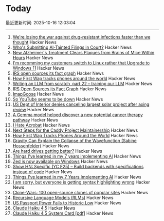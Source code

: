 # Today

最近更新时间: 2025-10-16 12:03:04

--- 
1. [We're losing the war against drug-resistant infections faster than we thought](https://www.npr.org/sections/goats-and-soda/2025/10/15/g-s1-93449/antibiotic-resistance-bacteria) Hacker News
2. [Who's Submitting AI-Tainted Filings in Court?](https://cyberlaw.stanford.edu/whos-submitting-ai-tainted-filings-in-court/) Hacker News
3. [New Alzheimer's Treatment Clears Plaques from Brains of Mice Within Hours](https://www.sciencealert.com/new-alzheimers-treatment-clears-plaques-from-brains-of-mice-within-hours) Hacker News
4. [I'm recomming my customers switch to Linux rather that Upgrade to Windows 11](https://www.scottrlarson.com/publications/publication-windows-move-towards-surveillance/) Hacker News
5. [IRS open sources its fact graph](https://github.com/IRS-Public/fact-graph) Hacker News
6. [How First Wap tracks phones around the world](https://www.lighthousereports.com/methodology/surveillance-secrets-explainer/) Hacker News
7. [Writing an LLM from scratch, part 22 – training our LLM](https://www.gilesthomas.com/2025/10/llm-from-scratch-22-finally-training-our-llm) Hacker News
8. [IRS Open Sources its Fact Graph](https://github.com/IRS-Public/fact-graph) Hacker News
9. [ImapGoose](https://whynothugo.nl/journal/2025/10/15/introducing-imapgoose/) Hacker News
10. [So YouTube seems to be down](https://www.youtube.com/) Hacker News
11. [US Dept of Interior denies canceling largest solar project after axing review](https://www.utilitydive.com/news/department-interior-cancels-review-nevada-solar-project-trump/802704/) Hacker News
12. [A Gemma model helped discover a new potential cancer therapy pathway](https://blog.google/technology/ai/google-gemma-ai-cancer-therapy-discovery/) Hacker News
13. [I Hate Acrobat](https://www.vincentuden.xyz/blog/pdf-reader) Hacker News
14. [Next Steps for the Caddy Project Maintainership](https://caddy.community/t/next-steps-for-the-caddy-project-maintainership/33076) Hacker News
15. [How First Wap Tracks Phones Around the World](https://www.lighthousereports.com/methodology/surveillance-secrets-explainer/) Hacker News
16. [Gravity Can Explain the Collapse of the Wavefunction (Sabine Hossenfelder)](https://arxiv.org/abs/2510.11037) Hacker News
17. [Are hard drives getting better?](https://www.backblaze.com/blog/are-hard-drives-getting-better-lets-revisit-the-bathtub-curve/) Hacker News
18. [Things I've learned in my 7 years implementing AI](https://www.jampa.dev/p/llms-and-the-lessons-we-still-havent) Hacker News
19. [Zed is now available on Windows](https://zed.dev/blog/zed-for-windows-is-here) Hacker News
20. [Show HN: Specific (YC F25) – Build backends with specifications instead of code](https://specific.dev/) Hacker News
21. [Things I've learned in my 7 Years Implementing AI](https://www.jampa.dev/p/llms-and-the-lessons-we-still-havent) Hacker News
22. [I am sorry, but everyone is getting syntax highlighting wrong](https://tonsky.me/blog/syntax-highlighting/) Hacker News
23. [Clone-Wars: 100 open-source clones of popular sites](https://github.com/GorvGoyl/Clone-Wars) Hacker News
24. [Recursive Language Models (RLMs)](https://alexzhang13.github.io/blog/2025/rlm/) Hacker News
25. [US Passport Power Falls to Historic Low](https://www.henleyglobal.com/newsroom/press-releases/henley-global-mobility-report-oct-2025) Hacker News
26. [Claude Haiku 4.5](https://www.anthropic.com/news/claude-haiku-4-5) Hacker News
27. [Claude Haiku 4.5 System Card [pdf]](https://assets.anthropic.com/m/99128ddd009bdcb/original/Claude-Haiku-4-5-System-Card.pdf) Hacker News
